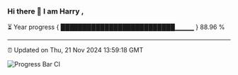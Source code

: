 ### Hi there 👋 I am Harry , 

⏳ Year progress { ██████████████████████████▁▁▁▁ } 88.96 %

---

⏰ Updated on Thu, 21 Nov 2024 13:59:18 GMT

![Progress Bar CI](https://github.com/duykhang68/duykhang68/workflows/Progress%20Bar%20CI/badge.svg)
